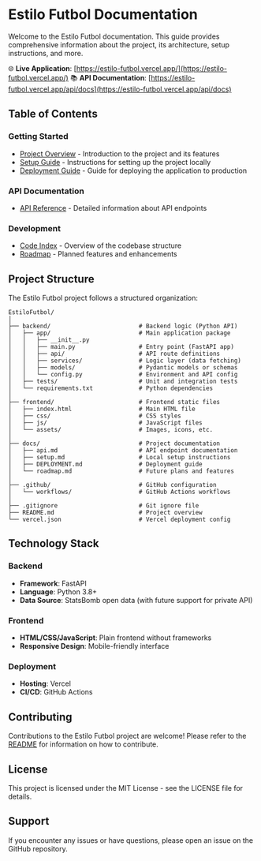 # Estilo Futbol Documentation

Welcome to the Estilo Futbol documentation. This guide provides comprehensive information about the project, its architecture, setup instructions, and more.

🌐 **Live Application**: [https://estilo-futbol.vercel.app/](https://estilo-futbol.vercel.app/)
📚 **API Documentation**: [https://estilo-futbol.vercel.app/api/docs](https://estilo-futbol.vercel.app/api/docs)

## Table of Contents

### Getting Started

- [Project Overview](../README.md) - Introduction to the project and its features
- [Setup Guide](setup.md) - Instructions for setting up the project locally
- [Deployment Guide](DEPLOYMENT.md) - Guide for deploying the application to production

### API Documentation

- [API Reference](api.md) - Detailed information about API endpoints

### Development

- [Code Index](CODE_INDEX.md) - Overview of the codebase structure
- [Roadmap](roadmap.md) - Planned features and enhancements

## Project Structure

The Estilo Futbol project follows a structured organization:

```
EstiloFutbol/
│
├── backend/                         # Backend logic (Python API)
│   ├── app/                         # Main application package
│   │   ├── __init__.py
│   │   ├── main.py                  # Entry point (FastAPI app)
│   │   ├── api/                     # API route definitions
│   │   ├── services/                # Logic layer (data fetching)
│   │   ├── models/                  # Pydantic models or schemas
│   │   └── config.py                # Environment and API config
│   ├── tests/                       # Unit and integration tests
│   └── requirements.txt             # Python dependencies
│
├── frontend/                        # Frontend static files
│   ├── index.html                   # Main HTML file
│   ├── css/                         # CSS styles
│   ├── js/                          # JavaScript files
│   └── assets/                      # Images, icons, etc.
│
├── docs/                            # Project documentation
│   ├── api.md                       # API endpoint documentation
│   ├── setup.md                     # Local setup instructions
│   ├── DEPLOYMENT.md                # Deployment guide
│   └── roadmap.md                   # Future plans and features
│
├── .github/                         # GitHub configuration
│   └── workflows/                   # GitHub Actions workflows
│
├── .gitignore                       # Git ignore file
├── README.md                        # Project overview
└── vercel.json                      # Vercel deployment config
```

## Technology Stack

### Backend

- **Framework**: FastAPI
- **Language**: Python 3.8+
- **Data Source**: StatsBomb open data (with future support for private API)

### Frontend

- **HTML/CSS/JavaScript**: Plain frontend without frameworks
- **Responsive Design**: Mobile-friendly interface

### Deployment

- **Hosting**: Vercel
- **CI/CD**: GitHub Actions

## Contributing

Contributions to the Estilo Futbol project are welcome! Please refer to the [README](../README.md) for information on how to contribute.

## License

This project is licensed under the MIT License - see the LICENSE file for details.

## Support

If you encounter any issues or have questions, please open an issue on the GitHub repository.